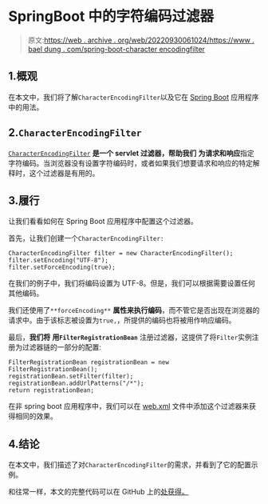 # SpringBoot 中的字符编码过滤器

> 原文:[https://web . archive . org/web/20220930061024/https://www . bael dung . com/spring-boot-character encodingfilter](https://web.archive.org/web/20220930061024/https://www.baeldung.com/spring-boot-characterencodingfilter)

## 1.概观

在本文中，我们将了解`CharacterEncodingFilter`以及它在 [Spring Boot](/web/20221128045702/https://www.baeldung.com/spring-boot) 应用程序中的用法。

## 2.`CharacterEncodingFilter`

[`CharacterEncodingFilter`](https://web.archive.org/web/20221128045702/https://docs.spring.io/spring/docs/current/javadoc-api/org/springframework/web/filter/CharacterEncodingFilter.html) **是一个 servlet 过滤器，帮助我们** **为请求和响应**指定字符编码。当浏览器没有设置字符编码时，或者如果我们想要请求和响应的特定解释时，这个过滤器是有用的。

## 3.履行

让我们看看如何在 Spring Boot 应用程序中配置这个过滤器。

首先，让我们创建一个`CharacterEncodingFilter:`

```
CharacterEncodingFilter filter = new CharacterEncodingFilter();
filter.setEncoding("UTF-8");
filter.setForceEncoding(true);
```

在我们的例子中，我们将编码设置为 UTF-8。但是，我们可以根据需要设置任何其他编码。

我们还使用了`**forceEncoding**` **属性来执行编码**，而不管它是否出现在浏览器的请求中。由于该标志被设置为`true,`，所提供的编码也将被用作响应编码。

最后，**我们将** **用`FilterRegistrationBean`** 注册过滤器，这提供了将`Filter`实例注册为过滤器链的一部分的配置:

```
FilterRegistrationBean registrationBean = new FilterRegistrationBean();
registrationBean.setFilter(filter);
registrationBean.addUrlPatterns("/*");
return registrationBean;
```

在非 spring boot 应用程序中，我们可以在 [web.xml](/web/20221128045702/https://www.baeldung.com/spring-xml-vs-java-config) 文件中添加这个过滤器来获得相同的效果。

## 4.结论

在本文中，我们描述了对`CharacterEncodingFilter`的需求，并看到了它的配置示例。

和往常一样，本文的完整代码可以在 GitHub 上的[处获得。](https://web.archive.org/web/20221128045702/https://github.com/eugenp/tutorials/tree/master/spring-boot-modules/spring-boot-mvc-3)